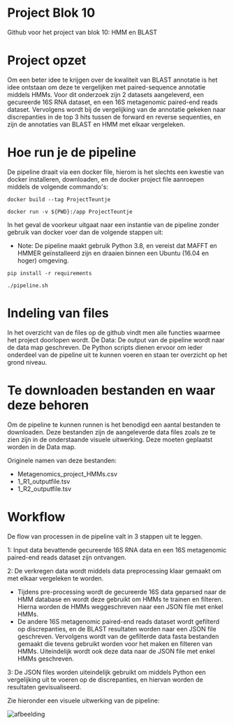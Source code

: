# Project Blok 10 
Github voor het project van blok 10: HMM en BLAST

# Project opzet
Om een beter idee te krijgen over de kwaliteit van BLAST annotatie is het idee ontstaan om deze te vergelijken met paired-sequence annotatie middels HMMs. Voor dit onderzoek zijn 2 datasets aangeleverd, een gecureerde 16S RNA dataset, en een 16S metagenomic paired-end reads dataset. Vervolgens wordt bij de vergelijking van de annotatie gekeken naar discrepanties in de top 3 hits tussen de forward en reverse sequenties, en zijn de annotaties van BLAST en HMM met elkaar vergeleken. 

# Hoe run je de pipeline
De pipeline draait via een docker file, hierom is het slechts een kwestie van docker installeren, downloaden, en de docker project file aanroepen middels de volgende commando's:
```
docker build --tag ProjectTeuntje

docker run -v ${PWD}:/app ProjectTeuntje
```

In het geval de voorkeur uitgaat naar een instantie van de pipeline zonder gebruik van docker voer dan de volgende stappen uit:
- Note: De pipeline maakt gebruik Python 3.8, en vereist dat MAFFT en HMMER geïnstalleerd zijn en draaien binnen een Ubuntu (16.04 en hoger) omgeving. 
```
pip install -r requirements

./pipeline.sh
```

# Indeling van files
In het overzicht van de files op de github vindt men alle functies waarmee het project doorlopen wordt. De 
Data: De output van de pipeline wordt naar de data map geschreven.
De Python scripts dienen ervoor om ieder onderdeel van de pipeline uit te kunnen voeren en staan ter overzicht op het grond niveau.

# Te downloaden bestanden en waar deze behoren
Om de pipeline te kunnen runnen is het benodigd een aantal bestanden te downloaden. Deze bestanden zijn de aangeleverde data files zoals ze te zien zijn in de onderstaande visuele uitwerking. Deze moeten geplaatst worden in de Data map.

Originele namen van deze bestanden:
- Metagenomics_project_HMMs.csv 
- 1_R1_outputfile.tsv
- 1_R2_outputfile.tsv

# Workflow
De flow van processen in de pipeline valt in 3 stappen uit te leggen.

1: Input data bevattende gecureerde 16S RNA data en een 16S metagenomic paired-end reads dataset zijn ontvangen.

2: De verkregen data wordt middels data preprocessing klaar gemaakt om met elkaar vergeleken te worden. 
  - Tijdens pre-processing wordt de gecureerde 16S data geparsed naar de HMM database en wordt deze gebruikt om HMMs te trainen en filteren. Hierna worden de HMMs weggeschreven naar een JSON file met enkel HMMs.
  - De andere 16S metagenomic paired-end reads dataset wordt gefilterd op discrepanties, en de BLAST resultaten worden naar een JSON file geschreven. Vervolgens wordt van de gefilterde data fasta bestanden gemaakt die tevens gebruikt worden voor het maken en filteren van HMMs. Uiteindelijk wordt ook deze data naar de JSON file met enkel HMMs geschreven. 

3: De JSON files worden uiteindelijk gebruikt om middels Python een vergelijking uit te voeren op de discrepanties, en hiervan worden de resultaten gevisualiseerd. 

Zie hieronder een visuele uitwerking van de pipeline:

![afbeelding](https://user-images.githubusercontent.com/43109428/121917120-12f5ee00-cd35-11eb-8dbc-2cf0eecc0a00.png)


